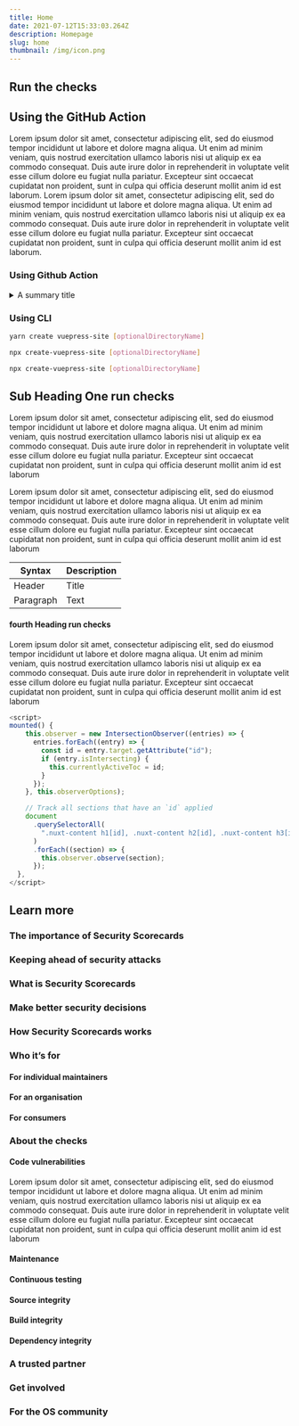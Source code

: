```yaml
---
title: Home
date: 2021-07-12T15:33:03.264Z
description: Homepage
slug: home
thumbnail: /img/icon.png
---
```

<sidebar ref="sideBar" class="sticky top-100 h-400 w-1/3 hidden md:block"></sidebar>

<section class="bg-orange prose md:prose-lg w-full">

<h2 class="h1" id="run-the-checks">Run the checks</h2>

## Using the GitHub Action

Lorem ipsum dolor sit amet, consectetur adipiscing elit, sed do eiusmod tempor incididunt ut labore et dolore magna aliqua. Ut enim ad minim veniam, quis nostrud exercitation ullamco laboris nisi ut aliquip ex ea commodo consequat. Duis aute irure dolor in reprehenderit in voluptate velit esse cillum dolore eu fugiat nulla pariatur. Excepteur sint occaecat cupidatat non proident, sunt in culpa qui officia deserunt mollit anim id est laborum. Lorem ipsum dolor sit amet, consectetur adipiscing elit, sed do eiusmod tempor incididunt ut labore et dolore magna aliqua. Ut enim ad minim veniam, quis nostrud exercitation ullamco laboris nisi ut aliquip ex ea commodo consequat. Duis aute irure dolor in reprehenderit in voluptate velit esse cillum dolore eu fugiat nulla pariatur. Excepteur sint occaecat cupidatat non proident, sunt in culpa qui officia deserunt mollit anim id est laborum.

<section class="highlight-section">
<h3>Using Github Action</h3>

<details><summary>A summary title </summary>

*Bold:* Something here

*Bold:* Needs to be bold. <sup>another</sup>

*Example:* text here.

> TODO() 
> something
> here?

</details>
</section>


<section class="highlight-section">
<h3>Using CLI</h3>

<code-group>
<code-block title="Bash" active>

```bash
yarn create vuepress-site [optionalDirectoryName]
```

</code-block>

<code-block title="Homebrew">

```bash
npx create-vuepress-site [optionalDirectoryName]
```

</code-block>

<code-block title="Docker">

```bash
npx create-vuepress-site [optionalDirectoryName]
```

</code-block>
</code-group>
</section>

## Sub Heading One run checks

Lorem ipsum dolor sit amet, consectetur adipiscing elit, sed do eiusmod tempor incididunt ut labore et dolore magna aliqua. Ut enim ad minim veniam, quis nostrud exercitation ullamco laboris nisi ut aliquip ex ea commodo consequat. Duis aute irure dolor in reprehenderit in voluptate velit esse cillum dolore eu fugiat nulla pariatur. Excepteur sint occaecat cupidatat non proident, sunt in culpa qui officia deserunt mollit anim id est laborum

Lorem ipsum dolor sit amet, consectetur adipiscing elit, sed do eiusmod tempor incididunt ut labore et dolore magna aliqua. Ut enim ad minim veniam, quis nostrud exercitation ullamco laboris nisi ut aliquip ex ea commodo consequat. Duis aute irure dolor in reprehenderit in voluptate velit esse cillum dolore eu fugiat nulla pariatur. Excepteur sint occaecat cupidatat non proident, sunt in culpa qui officia deserunt mollit anim id est laborum

| Syntax      | Description |
| ----------- | ----------- |
| Header      | Title       |
| Paragraph   | Text        |

#### fourth Heading run checks

Lorem ipsum dolor sit amet, consectetur adipiscing elit, sed do eiusmod tempor incididunt ut labore et dolore magna aliqua. Ut enim ad minim veniam, quis nostrud exercitation ullamco laboris nisi ut aliquip ex ea commodo consequat. Duis aute irure dolor in reprehenderit in voluptate velit esse cillum dolore eu fugiat nulla pariatur. Excepteur sint occaecat cupidatat non proident, sunt in culpa qui officia deserunt mollit anim id est laborum

<code-block title="Vue js" single active>

```javascript
<script>
mounted() {
    this.observer = new IntersectionObserver((entries) => {
      entries.forEach((entry) => {
        const id = entry.target.getAttribute("id");
        if (entry.isIntersecting) {
          this.currentlyActiveToc = id;
        }
      });
    }, this.observerOptions);

    // Track all sections that have an `id` applied
    document
      .querySelectorAll(
        ".nuxt-content h1[id], .nuxt-content h2[id], .nuxt-content h3[id], .nuxt-content h4[id]"
      )
      .forEach((section) => {
        this.observer.observe(section);
      });
  },
</script>
```

</code-block>

<h2 class="h1" id="learn-more">Learn more</h2>

### The importance of Security Scorecards
### Keeping ahead of security attacks 
### What is Security Scorecards
### Make better security decisions
### How Security Scorecards works
### Who it’s for

#### For individual maintainers


#### For an organisation
#### For consumers

### About the checks

#### Code vulnerabilities

Lorem ipsum dolor sit amet, consectetur adipiscing elit, sed do eiusmod tempor incididunt ut labore et dolore magna aliqua. Ut enim ad minim veniam, quis nostrud exercitation ullamco laboris nisi ut aliquip ex ea commodo consequat. Duis aute irure dolor in reprehenderit in voluptate velit esse cillum dolore eu fugiat nulla pariatur. Excepteur sint occaecat cupidatat non proident, sunt in culpa qui officia deserunt mollit anim id est laborum

#### Maintenance
#### Continuous testing
#### Source integrity
#### Build integrity
#### Dependency integrity

### A trusted partner
### Get involved
### For the OS community


</section>
